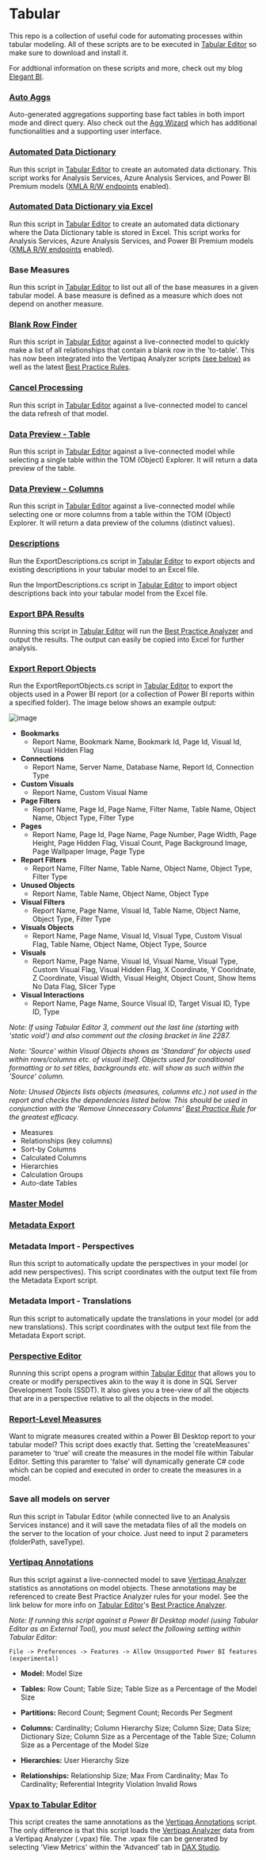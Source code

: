 # Tabular
This repo is a collection of useful code for automating processes within tabular modeling. All of these scripts are to be executed in [Tabular Editor](https://tabulareditor.com/ "Tabular Editor") so make sure to download and install it.

For addtional information on these scripts and more, check out my blog [Elegant BI](https://www.elegantbi.com "Elegant BI").

### [Auto Aggs](https://www.elegantbi.com/post/autoaggs "Auto Aggs")

Auto-generated aggregations supporting base fact tables in both import mode and direct query. Also check out the [Agg Wizard](https://github.com/m-kovalsky/AggWizard "Agg Wizard") which has additional functionalities and a supporting user interface.

### [Automated Data Dictionary](https://www.elegantbi.com/post/datadictionaryreinvented "Automated Data Dictionary")

Run this script in [Tabular Editor](https://tabulareditor.com/ "Tabular Editor") to create an automated data dictionary. This script works for Analysis Services, Azure Analysis Services, and Power BI Premium models ([XMLA R/W endpoints](https://docs.microsoft.com/en-us/power-bi/admin/service-premium-connect-tools#enable-xmla-read-write "XMLA R/W endpoints") enabled).

### [Automated Data Dictionary via Excel](https://www.elegantbi.com/post/datadictionaryexcel "Automated Data Dictionary via Excel")

Run this script in [Tabular Editor](https://tabulareditor.com/ "Tabular Editor") to create an automated data dictionary where the Data Dictionary table is stored in Excel. This script works for Analysis Services, Azure Analysis Services, and Power BI Premium models ([XMLA R/W endpoints](https://docs.microsoft.com/en-us/power-bi/admin/service-premium-connect-tools#enable-xmla-read-write "XMLA R/W endpoints") enabled).

### Base Measures

Run this script in [Tabular Editor](https://tabulareditor.com/ "Tabular Editor") to list out all of the base measures in a given tabular model. A base measure is defined as a measure which does not depend on another measure.

### [Blank Row Finder](https://www.elegantbi.com/post/findblankrows "Blank Row Finder")

Run this script in [Tabular Editor](https://tabulareditor.com/ "Tabular Editor") against a live-connected model to quickly make a list of all relationships that contain a blank row in the 'to-table'. This has now been integrated into the Vertipaq Analyzer scripts [(see below)](https://github.com/m-kovalsky/Tabular#vertipaq-annotations) as well as the latest [Best Practice Rules](https://github.com/microsoft/Analysis-Services/tree/master/BestPracticeRules "Best Practice Rules").

### [Cancel Processing](https://www.elegantbi.com/post/canceldatarefreshte "Cancel Processing")

Run this script in [Tabular Editor](https://tabulareditor.com/ "Tabular Editor") against a live-connected model to cancel the data refresh of that model.

### [Data Preview - Table](https://www.elegantbi.com/post/datapreview "Data Preview")
Run this script in [Tabular Editor](https://tabulareditor.com/ "Tabular Editor") against a live-connected model while selecting a single table within the TOM (Object) Explorer. It will return a data preview of the table.

### [Data Preview - Columns](https://www.elegantbi.com/post/datapreview "Data Preview")
Run this script in [Tabular Editor](https://tabulareditor.com/ "Tabular Editor") against a live-connected model while selecting one or more columns from a table within the TOM (Object) Explorer. It will return a data preview of the columns (distinct values).

### [Descriptions](https://github.com/m-kovalsky/Tabular/tree/master/Descriptions "Descriptions")

Run the ExportDescriptions.cs script in [Tabular Editor](https://tabulareditor.com/ "Tabular Editor") to export objects and existing descriptions in your tabular model to an Excel file.

Run the ImportDescriptions.cs script in [Tabular Editor](https://tabulareditor.com/ "Tabular Editor") to import object descriptions back into your tabular model from the Excel file.

### [Export BPA Results](https://www.elegantbi.com/post/exportbparesults "Export BPA Results")

Running this script in [Tabular Editor](https://tabulareditor.com/ "Tabular Editor") will run the [Best Practice Analyzer](https://docs.tabulareditor.com/Best-Practice-Analyzer.html "Best Practice Analyzer") and output the results. The output can easily be copied into Excel for further analysis.

### [Export Report Objects](https://www.elegantbi.com/post/exportreportobjects "Export Report Objects")

Run the ExportReportObjects.cs script in [Tabular Editor](https://tabulareditor.com/ "Tabular Editor") to export the objects used in a Power BI report (or a collection of Power BI reports within a specified folder). The image below shows an example output:

![image](https://user-images.githubusercontent.com/29556918/135612188-681c63be-00f6-4431-8d7a-f521125a490b.png)

* **Bookmarks**
   * Report Name, Bookmark Name, Bookmark Id, Page Id, Visual Id, Visual Hidden Flag
* **Connections**
   * Report Name, Server Name, Database Name, Report Id, Connection Type
* **Custom Visuals**
   * Report Name, Custom Visual Name
* **Page Filters**
   * Report Name, Page Id, Page Name, Filter Name, Table Name, Object Name, Object Type, Filter Type 
* **Pages**
   * Report Name, Page Id, Page Name, Page Number, Page Width, Page Height, Page Hidden Flag, Visual Count, Page Background Image, Page Wallpaper Image, Page Type
* **Report Filters**
   * Report Name, Filter Name, Table Name, Object Name, Object Type, Filter Type
* **Unused Objects** 
   * Report Name, Table Name, Object Name, Object Type
* **Visual Filters**
   * Report Name, Page Name, Visual Id, Table Name, Object Name, Object Type, Filter Type 
* **Visuals Objects**
   * Report Name, Page Name, Visual Id, Visual Type, Custom Visual Flag, Table Name, Object Name, Object Type, Source
* **Visuals**
   * Report Name, Page Name, Visual Id, Visual Name, Visual Type, Custom Visual Flag, Visual Hidden Flag, X Coordinate, Y Cooridnate, Z Coordinate, Visual Width, Visual Height, Object Count, Show Items No Data Flag, Slicer Type
* **Visual Interactions**
   *  Report Name, Page Name, Source Visual ID, Target Visual ID, Type ID, Type

*Note: If using Tabular Editor 3, comment out the last line (starting with 'static void') and also comment out the closing bracket in line 2287.*

*Note: 'Source' within Visual Objects shows as 'Standard' for objects used within rows/columns etc. of visual itself. Objects used for conditional formatting or to set titles, backgrounds etc. will show as such within the 'Source' column.*

*Note: Unused Objects lists objects (measures, columns etc.) not used in the report and checks the dependencies listed below. This should be used in conjunction with the 'Remove Unnecessary Columns' [Best Practice Rule](https://github.com/microsoft/Analysis-Services/tree/master/BestPracticeRules) for the greatest efficacy.*

* Measures
* Relationships (key columns)
* Sort-by Columns
* Calculated Columns
* Hierarchies
* Calculation Groups
* Auto-date Tables

### [Master Model](https://www.elegantbi.com/post/mastermodel "Master Model")

### [Metadata Export](https://www.elegantbi.com/post/extractmodelmetadata "Metadata Export")

### Metadata Import - Perspectives
Run this script to automatically update the perspectives in your model (or add new perspectives). This script coordinates with the output text file from the Metadata Export script.

### Metadata Import - Translations
Run this script to automatically update the translations in your model (or add new translations). This script coordinates with the output text file from the Metadata Export script.

### [Perspective Editor](https://www.elegantbi.com/post/perspectiveeditor "Perspective Editor")

Running this script opens a program within [Tabular Editor](https://tabulareditor.com/ "Tabular Editor") that allows you to create or modify perspectives akin to the way it is done in SQL Server Development Tools (SSDT). It also gives you a tree-view of all the objects that are in a perspective relative to all the objects in the model.

### [Report-Level Measures](https://www.elegantbi.com/post/reportlevelmeasures "Report-Level Measures")

Want to migrate measures created within a Power BI Desktop report to your tabular model? This script does exactly that. Setting the 'createMeasures' parameter to 'true' will create the measures in the model file within Tabular Editor. Setting this paramter to 'false' will dynamically generate C# code which can be copied and executed in order to create the measures in a model.

### Save all models on server
Run this script in Tabular Editor (while connected live to an Analysis Services instance) and it will save the metadata files of all the models on the server to the location of your choice. Just need to input 2 parameters (folderPath, saveType).

### [Vertipaq Annotations](https://www.elegantbi.com/post/vertipaqintabulareditor "Vertipaq Annotations")

Run this script against a live-connected model to save [Vertipaq Analyzer](https://www.sqlbi.com/tools/vertipaq-analyzer/ "Vertipaq Analyzer") statistics as annotations on model objects. These annotations may be referenced to create Best Practice Analyzer rules for your model. See the link below for more info on [Tabular Editor](https://tabulareditor.com/ "Tabular Editor")'s [Best Practice Analyzer](https://docs.tabulareditor.com/Best-Practice-Analyzer.html "Best Practice Analyzer").

*Note: If running this script against a Power BI Desktop model (using Tabular Editor as an External Tool), you must select the following setting within Tabular Editor:*

    File -> Preferences -> Features -> Allow Unsupported Power BI features (experimental)

* **Model:** Model Size

* **Tables:** Row Count; Table Size; Table Size as a Percentage of the Model Size

* **Partitions:** Record Count; Segment Count; Records Per Segment

* **Columns:** Cardinality; Column Hierarchy Size; Column Size; Data Size; Dictionary Size; Column Size as a Percentage of the Table Size; Column Size as a Percentage of the Model Size

* **Hierarchies:** User Hierarchy Size

* **Relationships:** Relationship Size; Max From Cardinality; Max To Cardinality; Referential Integrity Violation Invalid Rows

### [Vpax to Tabular Editor](https://www.elegantbi.com/post/vpaxtotabulareditor "Vpax to Tabular Editor")

This script creates the same annotations as the [Vertipaq Annotations](https://github.com/m-kovalsky/Tabular/blob/master/VertipaqAnnotations.cs "Vertipaq Annotations") script. The only difference is that this script loads the [Vertipaq Analyzer](https://www.sqlbi.com/tools/vertipaq-analyzer/ "Vertipaq Analyzer") data from a Vertipaq Analyzer (.vpax) file. The .vpax file can be generated by selecting 'View Metrics' within the 'Advanced' tab in [DAX Studio](https://daxstudio.org/ "DAX Studio").
